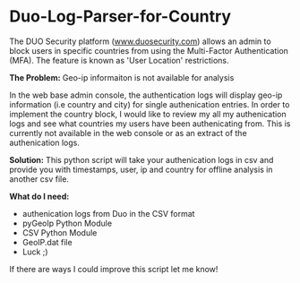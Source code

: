 # Duo-Log-Parser-for-Country

The DUO Security platform (www.duosecurity.com) allows an admin to block users in specific countries from using the Multi-Factor Authentication (MFA).  The feature is known as 'User Location' restrictions.

<b>The Problem:</b>
Geo-ip informaiton is not available for analysis

In the web base admin console, the authentication logs will display geo-ip information (i.e country and city) for single authenication entries.  In order to implement the country block, I would like to review my all my authenication logs and see what countries my users have been authenicating from.  This is currently not available in the web console or as an extract of the authenication logs.


<b>Solution:</b>
This python script will take your authenication logs in csv and provide you with timestamps, user, ip and country for offline analysis in another csv file.

<b>What do I need:</b>
- authenication logs from Duo in the CSV format
- pyGeoIp Python Module
- CSV Python Module
- GeoIP.dat file
- Luck ;)

If there are ways I could improve this script let me know!
